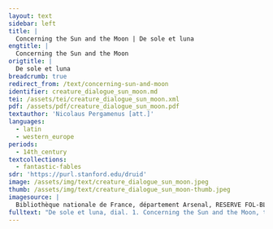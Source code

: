 ```yaml
---
layout: text
sidebar: left
title: |
  Concerning the Sun and the Moon | De sole et luna
engtitle: |
  Concerning the Sun and the Moon
origtitle: |
  De sole et luna
breadcrumb: true
redirect_from: /text/concerning-sun-and-moon
identifier: creature_dialogue_sun_moon.md
tei: /assets/tei/creature_dialogue_sun_moon.xml
pdf: /assets/pdf/creature_dialogue_sun_moon.pdf
textauthor: 'Nicolaus Pergamenus [att.]'
languages:
  - latin
  - western_europe
periods:
  - 14th_century
textcollections:
  - fantastic-fables
sdr: 'https://purl.stanford.edu/druid'
image: /assets/img/text/creature_dialogue_sun_moon.jpeg
thumb: /assets/img/text/creature_dialogue_sun_moon-thumb.jpeg
imagesource: |
  Bibliothèque nationale de France, département Arsenal, RESERVE FOL-BL-911, f.12r [Public Domain]
fulltext: "De sole et luna, dial. 1. Concerning the Sun and the Moon, the first dialogue \uFEFFSol est secundum philosophum oculus mundi, jocunditas dei, pulchritudo coeli, mensura temporum, virtus et origo omnium nascentium, dominus plantarum, doctor et perfector omnium stellarum. According to the philosopher, the Sun is the world’s eye, God’s delight, the beauty of the sky, the measure of time, the virtue and origin of all living beings, the lord of the plants, not to mention the teacher and perfecter of all stars. Luna vero, ut dicit Ambrosius in Exameron, est decor noctis, mater totius humoris et ministra, mensura temporum, dominatrix maris, immutatrix aëris et æmulatrix solis, et propter quod est æmulatrix solis, soli incepit detrahere et eum diffamare. The moon, however, as Ambrosius says in his Exameron, is the night’s finery, the mother and servant of all liquids, the measure of time, the queen of the sea, the transformer of the air, and the imitator of the Sun.  Sol autem hoc sentiens loquutus est lunæ dicens: quare mihi detrahis et blasphemas? The Sun, sensing this, spoke to the Moon, saying, “Why do you pull me down, and blaspheme me? Ego semper te illuminavi et præcessi, tu autem semper me odis et impugnas. I have always illuminated you, and gone ahead of you; yet now you hate me and attack me.” Cui luna: recede a me, quia te non diligo, cum propter tuum magnum splendorem ego nihil appretior in mundo; si non esses, seculo superlata essem ego. To whom the Moon answered, “Depart from me for I do not love you. After all, thanks to your great splendor, the world does not value me at all. If you did not exist, I would be extolled as the greatest being in the world.” Cui sol: ingrata sufficiat tibi magnificentia tua; si ego in die, tu vero in nocte perlustras. In turn, the Sun responded, “Thankless creature, let your magnificence satisfy you. Indeed, I shine in the day, but you shine at night. Obediamus ergo creatori nostro et noli superbire super me, sed me permitte lucere in die ac bona domini munire. Let us therefore obey our creator. Stop behaving arrogantly towards me, but allow me to shine during the day and guard over the good works of the Lord.” Luna vero magis animata recessit cum furore et stellas ad se clamavit aggregavitque magnum exercitum et cum sole prœliari cœit. At this, however, the Moon drew back, even more incensed with fury. She called the stars to herself, assembling a great army, and began to battle with the Sun. Sagittas enim mittebat adversus solem et cum jaculis percutere nitebatur. She sent arrows against the Sun and strove to pierce him with darts. Sol autem cum esset superius, descendit et lunam cum mucrone partitus est et stellas dejecit dicens: sie semper, cum eris rotunda, faciam tibi. Nevertheless, since the Sun inhabited a higher sphere, he simply descended and split the Moon with the point of his sword. Then, casting down the stars, he said, “Thus shall I always cleave you when you are full.” Hac enim de causa, ut fabulæ dicunt, luna nunquam rotunda permanet et stellæ casum habent. As the stories say, it is because of this that the Moon never stays full and the stars fall. Luna ergo coufusa in verecundia mansit dicens: turgidam melius partiri erat quam totam perire. The thwarted Moon wallowed in shame, saying: “It is better to be divided when overfull than to perish entirely.” Sic enim multi superbi et elati volunt sibi dominari nec superiorem vel similem cupiunt habere. In this way many of the proud and the powerful want to rule alone, and they desire to have neither superiors nor equals. Unde glosa: superbia est elatio incensa quæ inferioribus despiciens superioribus et paribus satagit dominari. Hence the following gloss: “Pride is incensed dignity which, despising inferiors, tries to rule over both superiors and equals. Nam velle quidem esse super omnes vituperabiliter malum est, sustinere alterum sibi similem gloriosum est, ut ait Chrysostomus. Indeed, to desire to outrank all others is horribly wicked, but it is glorious to hold another up as equal to oneself.” So says Chrysostomos. De talibus enim dicit poeta: tolluntur in altum ut lapsu graviori cadant. Concerning such matters, the poet says, “The exalted are raised up so that they can experience a more grievous fall. Et nota, quod, quanto est major assensus, tanto est major et periculosior casus. Moreover, it is known that the greater one’s popularity is, the more perilous his fall will be. Qui enim de plano et infimo loco cadit, cito resurgit, qui autem de alto, cito surgere nequit. For he who falls from a flat and low place rises again swiftly, but he who falls from a height cannot rise again swiftly.” Rami enim arboris, ut dicit Chrysostomus, qui staut in summitate, cito a magno vento franguntur, qui autem sunt ad radicem, conservantur. As Chrysostomus says, “The tree’s branches growing aloft are quickly broken by a great wind, but those at the root are saved.” Unde etiam ait Quintus Curtius, quendam dixisse Alexandro quod, licet arbor magna crescat in altum, tamen vento citius exstirpatur, et licet leo tam sit superbus, tarnen parvarum avium efficitur cibus. Quintus Curius also relates that someone once said to Alexander, “Although a great tree might grow into the heavens, it will nevertheless be uprooted quickly by wind. Similarly, although a lion might be so proud, he will eventually be made into the food of small birds.” Quidam philosopbus veniens ad sepulturam Alexandri ait: heri non sufficiebat isti totus mundus, hodie quinque sepultura pedum est contentus. When arriving at Alexander’s tomb, one philosopher said, “Yesterday the whole world was not enough for this man. Today, he is content with his five-foot grave.” \n"
---
```


